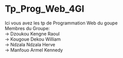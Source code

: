 # Tp_Prog_Web_4GI
Ici vous avez les tp de Programmation Web du goupe              
Membres du Groupe:       
-> Dzoukou Kengne Raoul         
-> Kougoue Dekou William       
-> Ndzala Ndzala Herve        
-> Manfouo Armel Kennedy        
